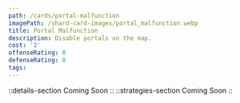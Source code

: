 ```yaml
---
path: /cards/portal-malfunction
imagePath: /shard-card-images/portal_malfunction.webp
title: Portal Malfunction
description: Disable portals on the map.
cost: '2'
offenseRating: 0
defenseRating: 0
tags:
---
```

::details-section
Coming Soon
::
::strategies-section
Coming Soon
::